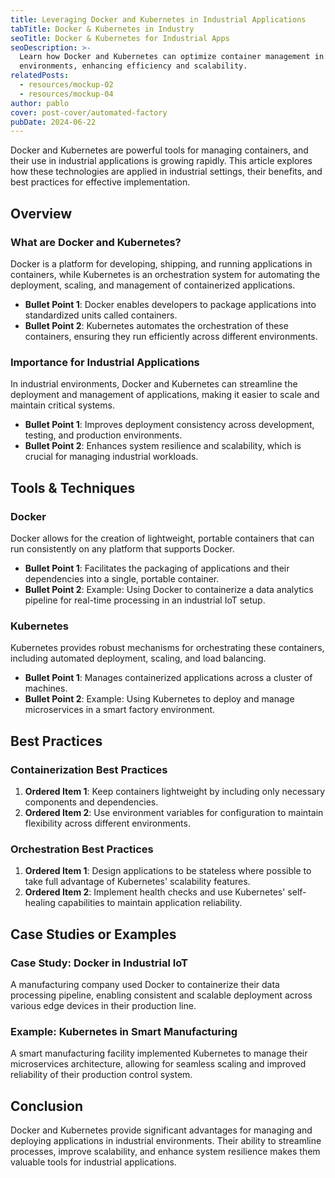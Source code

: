 ```yaml
---
title: Leveraging Docker and Kubernetes in Industrial Applications
tabTitle: Docker & Kubernetes in Industry
seoTitle: Docker & Kubernetes for Industrial Apps
seoDescription: >-
  Learn how Docker and Kubernetes can optimize container management in industrial
  environments, enhancing efficiency and scalability.
relatedPosts:
  - resources/mockup-02
  - resources/mockup-04
author: pablo
cover: post-cover/automated-factory
pubDate: 2024-06-22
---
```


Docker and Kubernetes are powerful tools for managing containers, and their use in
industrial applications is growing rapidly. This article explores how these technologies
are applied in industrial settings, their benefits, and best practices for effective
implementation.

## Overview

### What are Docker and Kubernetes?

Docker is a platform for developing, shipping, and running applications in containers,
while Kubernetes is an orchestration system for automating the deployment, scaling, and
management of containerized applications.

- **Bullet Point 1**: Docker enables developers to package applications into standardized
  units called containers.
- **Bullet Point 2**: Kubernetes automates the orchestration of these containers, ensuring
  they run efficiently across different environments.

### Importance for Industrial Applications

In industrial environments, Docker and Kubernetes can streamline the deployment and
management of applications, making it easier to scale and maintain critical systems.

- **Bullet Point 1**: Improves deployment consistency across development, testing, and
  production environments.
- **Bullet Point 2**: Enhances system resilience and scalability, which is crucial for
  managing industrial workloads.

## Tools & Techniques

### Docker

Docker allows for the creation of lightweight, portable containers that can run
consistently on any platform that supports Docker.

- **Bullet Point 1**: Facilitates the packaging of applications and their dependencies
  into a single, portable container.
- **Bullet Point 2**: Example: Using Docker to containerize a data analytics pipeline for
  real-time processing in an industrial IoT setup.

### Kubernetes

Kubernetes provides robust mechanisms for orchestrating these containers, including
automated deployment, scaling, and load balancing.

- **Bullet Point 1**: Manages containerized applications across a cluster of machines.
- **Bullet Point 2**: Example: Using Kubernetes to deploy and manage microservices in a
  smart factory environment.

## Best Practices

### Containerization Best Practices

1. **Ordered Item 1**: Keep containers lightweight by including only necessary components
   and dependencies.
1. **Ordered Item 2**: Use environment variables for configuration to maintain flexibility
   across different environments.

### Orchestration Best Practices

1. **Ordered Item 1**: Design applications to be stateless where possible to take full
   advantage of Kubernetes' scalability features.
1. **Ordered Item 2**: Implement health checks and use Kubernetes' self-healing
   capabilities to maintain application reliability.

## Case Studies or Examples

### Case Study: Docker in Industrial IoT

A manufacturing company used Docker to containerize their data processing pipeline,
enabling consistent and scalable deployment across various edge devices in their
production line.

### Example: Kubernetes in Smart Manufacturing

A smart manufacturing facility implemented Kubernetes to manage their microservices
architecture, allowing for seamless scaling and improved reliability of their production
control system.

## Conclusion

Docker and Kubernetes provide significant advantages for managing and deploying
applications in industrial environments. Their ability to streamline processes, improve
scalability, and enhance system resilience makes them valuable tools for industrial
applications.
